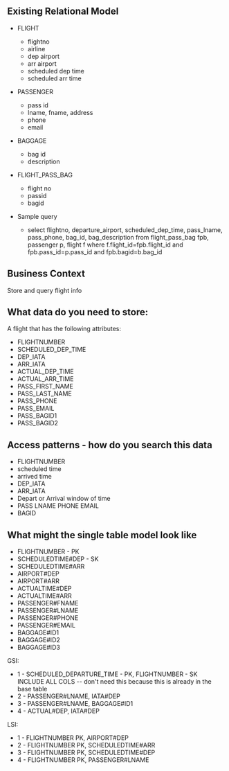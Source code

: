 ## Existing Relational Model
- FLIGHT
  - flightno
  - airline
  - dep airport
  - arr airport
  - scheduled dep time
  - scheduled arr time

- PASSENGER
  - pass id
  - lname, fname, address
  - phone
  - email

- BAGGAGE
  - bag id
  - description

- FLIGHT_PASS_BAG
  - flight no
  - passid
  - bagid

- Sample query
  - select flightno, departure_airport, scheduled_dep_time, pass_lname, pass_phone, bag_id, bag_description from flight_pass_bag fpb, passenger p, flight f where f.flight_id=fpb.flight_id and fpb.pass_id=p.pass_id and fpb.bagid=b.bag_id

## Business Context 
Store and query flight info

## What data do you need to store:
A flight that has the following attributes:
- FLIGHTNUMBER
- SCHEDULED_DEP_TIME
- DEP_IATA
- ARR_IATA
- ACTUAL_DEP_TIME
- ACTUAL_ARR_TIME
- PASS_FIRST_NAME 
- PASS_LAST_NAME 
- PASS_PHONE 
- PASS_EMAIL 
- PASS_BAGID1 
- PASS_BAGID2

## Access patterns - how do you search this data
- FLIGHTNUMBER
- scheduled time
- arrived time
- DEP_IATA
- ARR_IATA
- Depart or Arrival window of time
- PASS LNAME PHONE EMAIL
- BAGID

## What might the single table model look like
- FLIGHTNUMBER - PK
- SCHEDULEDTIME#DEP - SK
- SCHEDULEDTIME#ARR 
- AIRPORT#DEP 
- AIRPORT#ARR 
- ACTUALTIME#DEP 
- ACTUALTIME#ARR
- PASSENGER#FNAME 
- PASSENGER#LNAME 
- PASSENGER#PHONE 
- PASSENGER#EMAIL 
- BAGGAGE#ID1 
- BAGGAGE#ID2 
- BAGGAGE#ID3 

GSI:
- 1 - SCHEDULED_DEPARTURE_TIME - PK, FLIGHTNUMBER - SK INCLUDE ALL COLS -- don't need this because this is already in the base table
- 2 - PASSENGER#LNAME, IATA#DEP
- 3 - PASSENGER#LNAME, BAGGAGE#ID1
- 4 - ACTUAL#DEP, IATA#DEP

LSI:
- 1 - FLIGHTNUMBER PK, AIRPORT#DEP
- 2 - FLIGHTNUMBER PK, SCHEDULEDTIME#ARR
- 3 - FLIGHTNUMBER PK, SCHEDULEDTIME#DEP
- 4 - FLIGHTNUMBER PK, PASSENGER#LNAME

 

